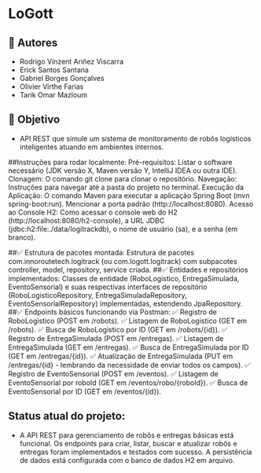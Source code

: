 # LoGott

## 👥 Autores
- Rodrigo Vinzent Ariñez Viscarra 
- Erick Santos Santana 
- Gabriel Borges Gonçalves
- Olivier Virthe Farias
- Tarik Omar Mazloum
  
## 🎯 Objetivo
- API REST que simule um sistema de monitoramento de robôs logísticos inteligentes atuando em ambientes internos.

##Instruções para rodar localmente:
Pré-requisitos: Listar o software necessário (JDK versão X, Maven versão Y, IntelliJ IDEA ou outra IDE).
Clonagem: O comando git clone para clonar o repositório.
Navegação: Instruções para navegar até a pasta do projeto no terminal.
Execução da Aplicação: O comando Maven para executar a aplicação Spring Boot (mvn spring-boot:run). Mencionar a porta padrão (http://localhost:8080).
Acesso ao Console H2: Como acessar o console web do H2 (http://localhost:8080/h2-console), a URL JDBC (jdbc:h2:file:./data/logitrackdb), o nome de usuário (sa), e a senha (em branco).

##✅ Estrutura de pacotes montada: 
Estrutura de pacotes com.innoroutetech.logitrack (ou com.logott.logitrack) com subpacotes controller, model, repository, service criada.
##✅ Entidades e repositórios implementados:
Classes de entidade (RoboLogistico, EntregaSimulada, EventoSensorial) e suas respectivas interfaces de repositório (RoboLogisticoRepository, EntregaSimuladaRepository, EventoSensorialRepository) implementadas, estendendo JpaRepository.
##✅ Endpoints básicos funcionando via Postman:
✅ Registro de RoboLogistico (POST em /robots).
✅ Listagem de RoboLogistico (GET em /robots).
✅ Busca de RoboLogistico por ID (GET em /robots/{id}).
✅ Registro de EntregaSimulada (POST em /entregas).
✅ Listagem de EntregaSimulada (GET em /entregas).
✅ Busca de EntregaSimulada por ID (GET em /entregas/{id}).
✅ Atualização de EntregaSimulada (PUT em /entregas/{id} - lembrando da necessidade de enviar todos os campos).
✅ Registro de EventoSensorial (POST em /eventos).
✅ Listagem de EventoSensorial por roboId (GET em /eventos/robo/{roboId}).
✅ Busca de EventoSensorial por ID (GET em /eventos/{id}).

## Status atual do projeto:
- A API REST para gerenciamento de robôs e entregas básicas está funcional. Os endpoints para criar, listar, buscar e atualizar robôs e entregas foram implementados e testados com sucesso. A persistência de dados está configurada com o banco de dados H2 em arquivo.




